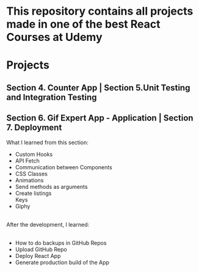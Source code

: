 # This repository contains all projects made in one of the best React Courses at Udemy

# Projects

## Section 4. Counter App | Section 5.Unit Testing and Integration Testing

## Section 6. Gif Expert App - Application | Section 7. Deployment
What I learned from this section:
<ul>
  <li>Custom Hooks</li>
  <li>API Fetch</li>
  <li>Communication between Components</li>
  <li>CSS Classes</li>
  <li>Animations</li>
  <li>Send methods as arguments</li>
  <li>Create listings</li
  <li>Keys</li>
  <li>Giphy</li>
</ul>
<br>
After the development, I learned:
<br><br>
<ul>
  <li>How to do backups in GitHub Repos</li>
  <li>Upload GitHub Repo</li>
  <li>Deploy React App</li>
  <li>Generate production build of the App</li>
</ul>



